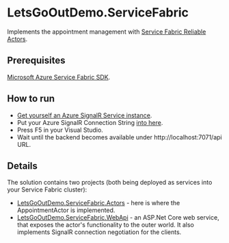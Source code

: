 # LetsGoOutDemo.ServiceFabric

Implements the appointment management with [Service Fabric Reliable Actors](https://docs.microsoft.com/en-us/azure/service-fabric/service-fabric-reliable-actors-introduction).

## Prerequisites

[Microsoft Azure Service Fabric SDK](https://docs.microsoft.com/en-us/azure/service-fabric/service-fabric-get-started).

## How to run

* [Get yourself an Azure SignalR Service instance](https://docs.microsoft.com/en-us/azure/azure-signalr/signalr-quickstart-dotnet-core#create-an-azure-signalr-resource).
* Put your Azure SignalR Connection String [into here](https://github.com/scale-tone/LetsGoOutDemo/blob/050cfefb83c2c66940043ea6cadcc38b46393584/backend/LetsGoOutDemo.ServiceFabric/LetsGoOutDemo.ServiceFabric/ApplicationParameters/Local.5Node.xml#L7).
* Press F5 in your Visual Studio.
* Wait until the backend becomes available under http://localhost:7071/api URL.

## Details

The solution contains two projects (both being deployed as services into your Service Fabric cluster):
* [LetsGoOutDemo.ServiceFabric.Actors](https://github.com/scale-tone/LetsGoOutDemo/tree/master/backend/LetsGoOutDemo.ServiceFabric/LetsGoOutDemo.ServiceFabric.Actors) - here is where the AppointmentActor is implemented.
* [LetsGoOutDemo.ServiceFabric.WebApi](https://github.com/scale-tone/LetsGoOutDemo/tree/master/backend/LetsGoOutDemo.ServiceFabric/LetsGoOutDemo.ServiceFabric.WebApi) - an ASP.Net Core web service, that exposes the actor's functionality to the outer world. It also implements SignalR connection negotiation for the clients.
